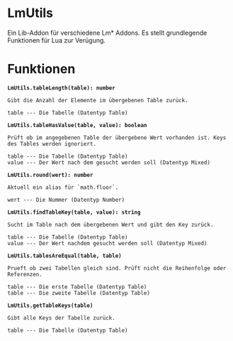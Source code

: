 LmUtils
============

Ein Lib-Addon für verschiedene Lm* Addons. Es stellt grundlegende Funktionen für Lua zur Verügung.


Funktionen
===========

**`LmUtils.tableLength(table): number`**

    Gibt die Anzahl der Elemente im übergebenen Table zurück.

    table --- Die Tabelle (Datentyp Table)

**`LmUtils.tableHasValue(table, value): boolean`**

    Prüft ob im angegebenen Table der übergebene Wert vorhanden ist. Keys des Tables werden ignoriert.

    table --- Die Tabelle (Datentyp Table)
    value --- Der Wert nach dem gesucht werden soll (Datentyp Mixed)

**`LmUtils.round(wert): number`**

    Aktuell ein alias für `math.floor`.

    wert --- Die Nummer (Datentyp Number)

**`LmUtils.findTableKey(table, value): string`**
    
    Sucht im Table nach dem übergebenen Wert und gibt den Key zurück.

    table --- Die Tabelle (Datentyp Table)
    value --- Der Wert nachdem gesucht werden soll (Datentyp Mixed)

**`LmUtils.tablesAreEqual(table, table)`**

    Prueft ob zwei Tabellen gleich sind. Prüft nicht die Reihenfolge oder Referenzen.

    table --- Die erste Tabelle (Datentyp Table)
    table --- Die zweite Tabelle (Datentyp Table)

**`LmUtils.getTableKeys(table)`**

    Gibt alle Keys der Tabelle zurück.

    table --- Die Tabelle (Datentyp Table)
